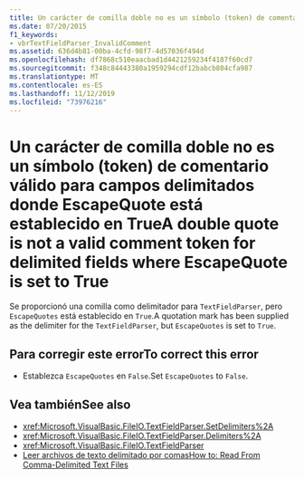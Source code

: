 ```yaml
---
title: Un carácter de comilla doble no es un símbolo (token) de comentario válido para campos delimitados donde EscapeQuote está establecido en True
ms.date: 07/20/2015
f1_keywords:
- vbrTextFieldParser_InvalidComment
ms.assetid: 636d4b81-00ba-4cfd-98f7-4d57036f494d
ms.openlocfilehash: df7868c510eaacbad1d4421259234f4187f60cd7
ms.sourcegitcommit: f348c84443380a1959294cdf12babcb804cfa987
ms.translationtype: MT
ms.contentlocale: es-ES
ms.lasthandoff: 11/12/2019
ms.locfileid: "73976216"
---
```

# <a name="a-double-quote-is-not-a-valid-comment-token-for-delimited-fields-where-escapequote-is-set-to-true"></a><span data-ttu-id="a6366-102">Un carácter de comilla doble no es un símbolo (token) de comentario válido para campos delimitados donde EscapeQuote está establecido en True</span><span class="sxs-lookup"><span data-stu-id="a6366-102">A double quote is not a valid comment token for delimited fields where EscapeQuote is set to True</span></span>

<span data-ttu-id="a6366-103">Se proporcionó una comilla como delimitador para `TextFieldParser`, pero `EscapeQuotes` está establecido en `True`.</span><span class="sxs-lookup"><span data-stu-id="a6366-103">A quotation mark has been supplied as the delimiter for the `TextFieldParser`, but `EscapeQuotes` is set to `True`.</span></span>  
  
## <a name="to-correct-this-error"></a><span data-ttu-id="a6366-104">Para corregir este error</span><span class="sxs-lookup"><span data-stu-id="a6366-104">To correct this error</span></span>  
  
- <span data-ttu-id="a6366-105">Establezca `EscapeQuotes` en `False`.</span><span class="sxs-lookup"><span data-stu-id="a6366-105">Set `EscapeQuotes` to `False`.</span></span>  
  
## <a name="see-also"></a><span data-ttu-id="a6366-106">Vea también</span><span class="sxs-lookup"><span data-stu-id="a6366-106">See also</span></span>

- <xref:Microsoft.VisualBasic.FileIO.TextFieldParser.SetDelimiters%2A>
- <xref:Microsoft.VisualBasic.FileIO.TextFieldParser.Delimiters%2A>
- <xref:Microsoft.VisualBasic.FileIO.TextFieldParser>
- [<span data-ttu-id="a6366-107">Leer archivos de texto delimitado por comas</span><span class="sxs-lookup"><span data-stu-id="a6366-107">How to: Read From Comma-Delimited Text Files</span></span>](../../../visual-basic/developing-apps/programming/drives-directories-files/how-to-read-from-comma-delimited-text-files.md)
